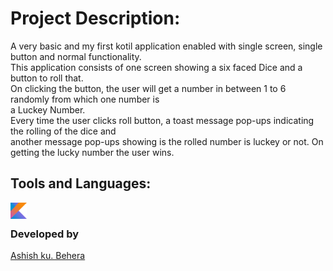 # Project Description:
  A very basic and my first kotil application enabled with single screen, single button and normal functionality.<br>
  This application consists of one screen showing a six faced Dice and a button to roll that.<br>
  On clicking the button, the user will get a number in between 1 to 6 randomly from which one number is<br>
  a Luckey Number.<br>
  Every time the user clicks roll button, a toast message pop-ups indicating the rolling of the dice and<br>
  another message pop-ups showing is the rolled number is luckey or not. On getting the lucky number the user wins.<br>


## Tools and Languages:
<img align="left" alt="OpenCV" width="26px" src="kotlin.png" >
<br>

### Developed by
 [Ashish ku. Behera](https://github.com/ashish-max "Github Id")
